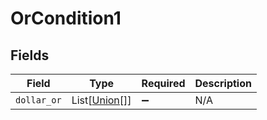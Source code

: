 # OrCondition1


## Fields

| Field                                                          | Type                                                           | Required                                                       | Description                                                    |
| -------------------------------------------------------------- | -------------------------------------------------------------- | -------------------------------------------------------------- | -------------------------------------------------------------- |
| `dollar_or`                                                    | List[[Union[]](../../models/shared/filterconditiononevent.md)] | :heavy_minus_sign:                                             | N/A                                                            |